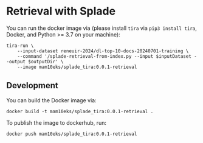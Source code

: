 # Retrieval with Splade

You can run the docker image via (please install `tira` via `pip3 install tira`, Docker, and Python >= 3.7 on your machine): 

```
tira-run \
	--input-dataset reneuir-2024/dl-top-10-docs-20240701-training \
	--command '/splade-retrieval-from-index.py --input $inputDataset --output $outputDir' \
	--image mam10eks/splade_tira:0.0.1-retrieval
```

## Development

You can build the Docker image via:

```
docker build -t mam10eks/splade_tira:0.0.1-retrieval .
```

To publish the image to dockerhub, run:

```
docker push mam10eks/splade_tira:0.0.1-retrieval
```
